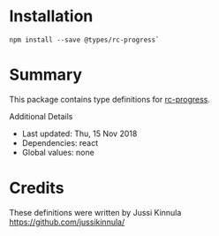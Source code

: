 # Installation

```
npm install --save @types/rc-progress`
```

# Summary

This package contains type definitions for
[rc-progress](https://github.com/react-component/progress).

Additional Details

-   Last updated: Thu, 15 Nov 2018
-   Dependencies: react
-   Global values: none

# Credits

These definitions were written by Jussi Kinnula
<https://github.com/jussikinnula/>
